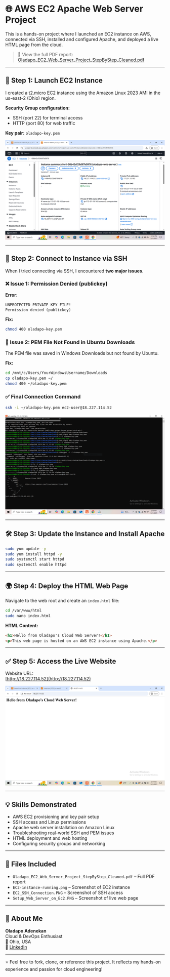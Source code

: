 # 🌐 AWS EC2 Apache Web Server Project

This is a hands-on project where I launched an EC2 instance on AWS, connected via SSH, installed and configured Apache, and deployed a live HTML page from the cloud.

> 📄 View the full PDF report: [Oladapo_EC2_Web_Server_Project_StepByStep_Cleaned.pdf](./Oladapo_EC2_Web_Server_Project_StepByStep_Cleaned.pdf)

---

## 🚀 Step 1: Launch EC2 Instance

I created a t2.micro EC2 instance using the Amazon Linux 2023 AMI in the us-east-2 (Ohio) region.

**Security Group configuration:**
- SSH (port 22) for terminal access
- HTTP (port 80) for web traffic

**Key pair:** `oladapo-key.pem`

![EC2 Instance Running](./EC2-instance-running.png)

---

## 🔐 Step 2: Connect to Instance via SSH

When I tried connecting via SSH, I encountered **two major issues**.

### ❌ Issue 1: Permission Denied (publickey)

**Error:**
```
UNPROTECTED PRIVATE KEY FILE!
Permission denied (publickey)
```

**Fix:**
```bash
chmod 400 oladapo-key.pem
```

### 📂 Issue 2: PEM File Not Found in Ubuntu Downloads

The PEM file was saved in Windows Downloads but not found by Ubuntu.

**Fix:**
```bash
cd /mnt/c/Users/YourWindowsUsername/Downloads
cp oladapo-key.pem ~/
chmod 400 ~/oladapo-key.pem
```

### ✅ Final Connection Command
```bash
ssh -i ~/oladapo-key.pem ec2-user@18.227.114.52
```

![SSH Connection](./EC2_SSH_Connection.PNG)

---

## 🛠️ Step 3: Update the Instance and Install Apache

```bash
sudo yum update -y
sudo yum install httpd -y
sudo systemctl start httpd
sudo systemctl enable httpd
```

---

## 🌍 Step 4: Deploy the HTML Web Page

Navigate to the web root and create an `index.html` file:

```bash
cd /var/www/html
sudo nano index.html
```

**HTML Content:**
```html
<h1>Hello from Oladapo's Cloud Web Server!</h1>
<p>This web page is hosted on an AWS EC2 instance using Apache.</p>
```

---

## ✅ Step 5: Access the Live Website

Website URL:  
[http://18.227.114.52](http://18.227.114.52)

![Web Page Running](./Setup_Web_Server_on_Ec2.PNG)

---

## 💡 Skills Demonstrated

- AWS EC2 provisioning and key pair setup
- SSH access and Linux permissions
- Apache web server installation on Amazon Linux
- Troubleshooting real-world SSH and PEM issues
- HTML deployment and web hosting
- Configuring security groups and networking

---

## 📁 Files Included

- `Oladapo_EC2_Web_Server_Project_StepByStep_Cleaned.pdf` – Full PDF report
- `EC2-instance-running.png` – Screenshot of EC2 instance
- `EC2_SSH_Connection.PNG` – Screenshot of SSH access
- `Setup_Web_Server_on_Ec2.PNG` – Screenshot of live web page

---

## 👤 About Me

**Oladapo Adenekan**  
Cloud & DevOps Enthusiast  
📍 Ohio, USA  
🔗 [LinkedIn](https://www.linkedin.com/in/oladapo568)

---

⭐ Feel free to fork, clone, or reference this project. It reflects my hands-on experience and passion for cloud engineering!














